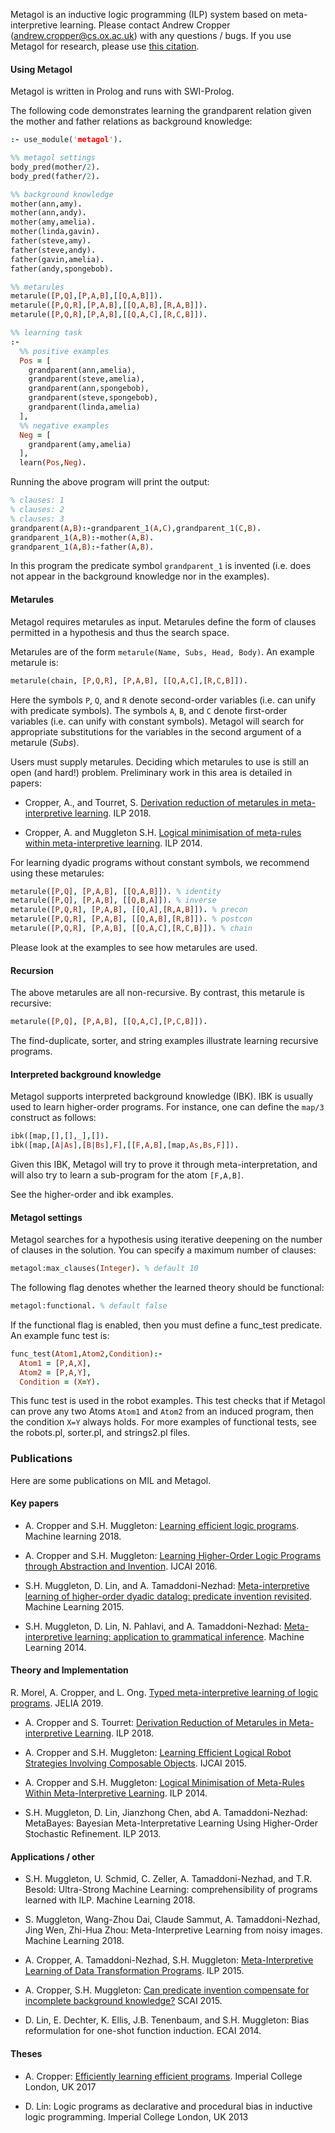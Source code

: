 Metagol is an inductive logic programming (ILP) system based on meta-interpretive learning.
Please contact Andrew Cropper (andrew.cropper@cs.ox.ac.uk) with any questions / bugs.
If you use Metagol for research, please use [this citation](https://raw.githubusercontent.com/metagol/metagol/master/metagol.bib).

#### Using Metagol

Metagol is written in Prolog and runs with SWI-Prolog.

The following code demonstrates learning the grandparent relation given the mother and father relations as background knowledge:

```prolog
:- use_module('metagol').

%% metagol settings
body_pred(mother/2).
body_pred(father/2).

%% background knowledge
mother(ann,amy).
mother(ann,andy).
mother(amy,amelia).
mother(linda,gavin).
father(steve,amy).
father(steve,andy).
father(gavin,amelia).
father(andy,spongebob).

%% metarules
metarule([P,Q],[P,A,B],[[Q,A,B]]).
metarule([P,Q,R],[P,A,B],[[Q,A,B],[R,A,B]]).
metarule([P,Q,R],[P,A,B],[[Q,A,C],[R,C,B]]).

%% learning task
:-
  %% positive examples
  Pos = [
    grandparent(ann,amelia),
    grandparent(steve,amelia),
    grandparent(ann,spongebob),
    grandparent(steve,spongebob),
    grandparent(linda,amelia)
  ],
  %% negative examples
  Neg = [
    grandparent(amy,amelia)
  ],
  learn(Pos,Neg).

```

Running the above program will print the output:

```prolog
% clauses: 1
% clauses: 2
% clauses: 3
grandparent(A,B):-grandparent_1(A,C),grandparent_1(C,B).
grandparent_1(A,B):-mother(A,B).
grandparent_1(A,B):-father(A,B).
```
In this program the predicate symbol `grandparent_1` is invented (i.e. does not appear in the background knowledge nor in the examples).


#### Metarules

Metagol requires metarules as input.
Metarules define the form of clauses permitted in a hypothesis and thus the search space.

Metarules are of the form `metarule(Name, Subs, Head, Body)`. An example metarule is:

```prolog
metarule(chain, [P,Q,R], [P,A,B], [[Q,A,C],[R,C,B]]).
```

Here the symbols `P`, `Q`, and `R` denote second-order variables (i.e. can unify with predicate symbols).
The symbols `A`, `B`, and `C` denote first-order variables (i.e. can unify with constant symbols).
Metagol will search for appropriate substitutions for the variables in the second argument of a metarule (*Subs*).

Users must supply metarules.
Deciding which metarules to use is still an open (and hard!) problem.
Preliminary work in this area is detailed in papers:

* Cropper, A., and Tourret, S. [Derivation reduction of metarules in meta-interpretive learning](http://andrewcropper.com/pubs/ilp18-dreduce.pdf). ILP 2018.

* Cropper, A. and Muggleton S.H. [Logical minimisation of meta-rules within meta-interpretive learning](http://andrewcropper.com/pubs/ilp14-minmeta.pdf). ILP 2014.

For learning dyadic programs without constant symbols, we recommend using these metarules:

```prolog
metarule([P,Q], [P,A,B], [[Q,A,B]]). % identity
metarule([P,Q], [P,A,B], [[Q,B,A]]). % inverse
metarule([P,Q,R], [P,A,B], [[Q,A],[R,A,B]]). % precon
metarule([P,Q,R], [P,A,B], [[Q,A,B],[R,B]]). % postcon
metarule([P,Q,R], [P,A,B], [[Q,A,C],[R,C,B]]). % chain
```

Please look at the examples to see how metarules are used.

#### Recursion

The above metarules are all non-recursive.
By contrast, this metarule is recursive:

```prolog
metarule([P,Q], [P,A,B], [[Q,A,C],[P,C,B]]).
```

The find-duplicate, sorter, and string examples illustrate learning recursive programs.


#### Interpreted background knowledge

Metagol supports interpreted background knowledge (IBK).
IBK is usually used to learn higher-order programs.
For instance, one can define the `map/3` construct as follows:

```prolog
ibk([map,[],[],_],[]).
ibk([map,[A|As],[B|Bs],F],[[F,A,B],[map,As,Bs,F]]).
```

Given this IBK, Metagol will try to prove it through meta-interpretation, and will also try to learn a sub-program for the atom `[F,A,B]`.

See the higher-order and ibk examples.

#### Metagol settings

Metagol searches for a hypothesis using iterative deepening on the number of clauses in the solution.
You can specify a maximum number of clauses:

```prolog
metagol:max_clauses(Integer). % default 10
```

The following flag denotes whether the learned theory should be functional:

```prolog
metagol:functional. % default false
```
If the functional flag is enabled, then you must define a func_test predicate. An example func test is:

```prolog
func_test(Atom1,Atom2,Condition):-
  Atom1 = [P,A,X],
  Atom2 = [P,A,Y],
  Condition = (X=Y).
```

This func test is used in the robot examples.
This test checks that if Metagol can prove any two Atoms `Atom1` and `Atom2` from an induced program, then the condition `X=Y` always holds.
For more examples of functional tests, see the robots.pl, sorter.pl, and strings2.pl files.


### Publications

Here are some publications on MIL and Metagol.

#### Key papers

* A. Cropper and S.H. Muggleton: [Learning efficient logic programs](http://A.cropper.com/pubs/mlj18-metaopt.pdf). Machine learning 2018.

* A. Cropper and S.H. Muggleton: [Learning Higher-Order Logic Programs through Abstraction and Invention](http://A.cropper.com/pubs/ijcai16-metafunc.pdf). IJCAI 2016.

* S.H. Muggleton, D. Lin, and A. Tamaddoni-Nezhad: [Meta-interpretive learning of higher-order dyadic datalog: predicate invention revisited](https://link.springer.com/article/10.1007/s10994-014-5471-y). Machine Learning 2015.

* S.H. Muggleton, D. Lin, N. Pahlavi, and A. Tamaddoni-Nezhad: [Meta-interpretive learning: application to grammatical inference](https://link.springer.com/article/10.1007/s10994-013-5358-3). Machine Learning 2014.

#### Theory and Implementation

R. Morel, A. Cropper, and L. Ong. [Typed meta-interpretive learning of logic programs](http://andrewcropper.com/pubs/jelia19-typed.pdf). JELIA 2019.

* A. Cropper and S. Tourret: [Derivation Reduction of Metarules in Meta-interpretive Learning](http://A.cropper.com/pubs/ilp18-dreduce.pdf). ILP 2018.

* A. Cropper and S.H. Muggleton: [Learning Efficient Logical Robot Strategies Involving Composable Objects](http://A.cropper.com/pubs/ijcai15-metagolo.pdf). IJCAI 2015.

* A. Cropper and S.H. Muggleton: [Logical Minimisation of Meta-Rules Within Meta-Interpretive Learning](http://A.cropper.com/pubs/ilp14-minmeta.pdf). ILP 2014.

* S.H. Muggleton, D. Lin, Jianzhong Chen, abd A. Tamaddoni-Nezhad: MetaBayes: Bayesian Meta-Interpretative Learning Using Higher-Order Stochastic Refinement. ILP 2013.

#### Applications / other

* S.H. Muggleton, U. Schmid, C. Zeller, A. Tamaddoni-Nezhad, and T.R. Besold: Ultra-Strong Machine Learning: comprehensibility of programs learned with ILP. Machine Learning 2018.

* S. Muggleton, Wang-Zhou Dai, Claude Sammut, A. Tamaddoni-Nezhad, Jing Wen, Zhi-Hua Zhou:
Meta-Interpretive Learning from noisy images. Machine Learning 2018.

* A. Cropper, A. Tamaddoni-Nezhad, S.H. Muggleton: [Meta-Interpretive Learning of Data Transformation Programs](http://A.cropper.com/pubs/ilp15-datacurate.pdf). ILP 2015.

* A. Cropper, S.H. Muggleton: [Can predicate invention compensate for incomplete background knowledge?](http://A.cropper.com/pubs/scai15-incomplete.pdf) SCAI 2015.

* D. Lin, E. Dechter, K. Ellis, J.B. Tenenbaum, and S.H. Muggleton: Bias reformulation for one-shot function induction. ECAI 2014.

#### Theses

* A. Cropper: [Efficiently learning efficient programs](http://A.cropper.com/pubs/phd-thesis.pdf). Imperial College London, UK 2017

* D. Lin: Logic programs as declarative and procedural bias in inductive logic programming. Imperial College London, UK 2013